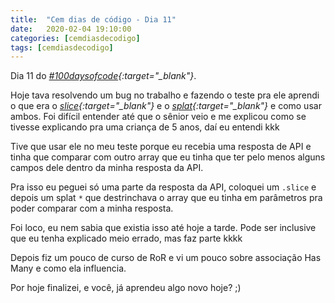 ```yaml
---
title:  "Cem dias de código - Dia 11"
date:   2020-02-04 19:10:00
categories: [cemdiasdecodigo]
tags: [cemdiasdecodigo]
---
```


Dia 11 do *[#100daysofcode](https://twitter.com/hashtag/100DaysOfCode){:target="_blank"}*.

Hoje tava resolvendo um bug no trabalho e fazendo o teste pra ele aprendi o que era o *[slice](https://apidock.com/rails/Hash/slice){:target="_blank"}* e o *[splat](https://www.freecodecamp.org/news/rubys-splat-and-double-splat-operators-ceb753329a78/){:target="_blank"}* e como usar ambos. Foi difícil entender até que o sênior veio e me explicou como se tivesse explicando pra uma criança de 5 anos, daí eu entendi kkk

Tive que usar ele no meu teste porque eu recebia uma resposta de API e tinha que comparar com outro array que eu tinha que ter pelo menos alguns campos dele dentro da minha resposta da API.

Pra isso eu peguei só uma parte da resposta da API, coloquei um `.slice` e depois um splat `*` que destrinchava o array que eu tinha em parâmetros pra poder comparar com a minha resposta.

Foi loco, eu nem sabia que existia isso até hoje a tarde. Pode ser inclusive que eu tenha explicado meio errado, mas faz parte kkkk

Depois fiz um pouco de curso de RoR e vi um pouco sobre associação Has Many e como ela influencia.

Por hoje finalizei, e você, já aprendeu algo novo hoje? ;)
